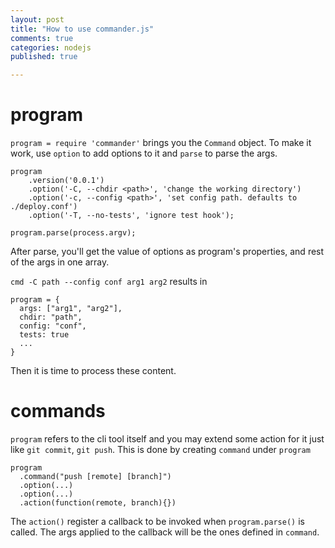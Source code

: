 ```yaml
---
layout: post
title: "How to use commander.js"
comments: true
categories: nodejs
published: true

---
```


# program

`program = require 'commander'` brings you the `Command` object. To make it work, use `option` to add options to it and `parse` to parse the args.

```
program
    .version('0.0.1')
    .option('-C, --chdir <path>', 'change the working directory')
    .option('-c, --config <path>', 'set config path. defaults to ./deploy.conf')
    .option('-T, --no-tests', 'ignore test hook');

program.parse(process.argv);
```

After parse, you'll get the value of options as program's properties, and rest of the args in one array.

`cmd -C path --config conf arg1 arg2` results in

```
program = {
  args: ["arg1", "arg2"],
  chdir: "path",
  config: "conf",
  tests: true
  ...
}
```
Then it is time to process these content.

# commands

`program` refers to the cli tool itself and you may extend some action for it just like `git commit`, `git push`. This is done by creating `command` under `program`

```
program
  .command("push [remote] [branch]")
  .option(...)
  .option(...)
  .action(function(remote, branch){})
```

The `action()` register a callback to be invoked when `program.parse()` is called. The args applied to the callback will be the ones defined in `command`.